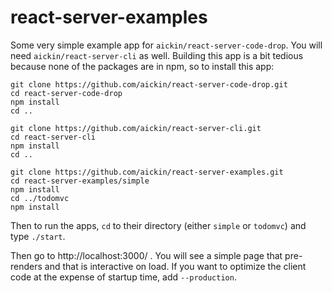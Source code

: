 # react-server-examples

Some very simple example app for `aickin/react-server-code-drop`. You will need `aickin/react-server-cli` as well. Building this app is a bit tedious because none of the packages are in npm, so to install this app:

```
git clone https://github.com/aickin/react-server-code-drop.git
cd react-server-code-drop
npm install
cd ..

git clone https://github.com/aickin/react-server-cli.git
cd react-server-cli
npm install
cd ..

git clone https://github.com/aickin/react-server-examples.git
cd react-server-examples/simple
npm install
cd ../todomvc
npm install
```

Then to run the apps, `cd` to their directory (either `simple` or `todomvc`) and type `./start`.

Then go to http://localhost:3000/ . You will see a simple page that pre-renders and that is interactive on load. If you want to optimize the client code at the expense of startup time, add `--production`.

